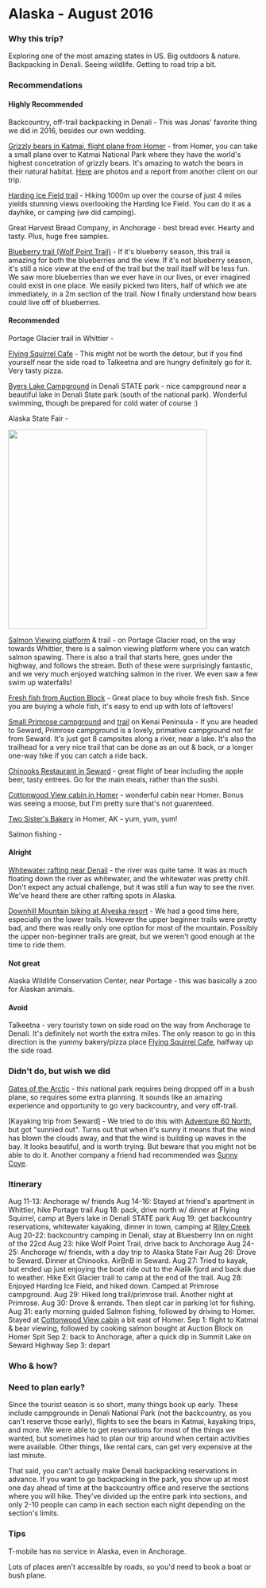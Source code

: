 
# Alaska - August 2016

### Why this trip?
Exploring one of the most amazing states in US. Big outdoors & nature. Backpacking in Denali. Seeing wildlife. Getting to road trip a bit. 

### Recommendations

#### Highly Recommended
Backcountry, off-trail backpacking in Denali - This was Jonas' favorite thing we did in 2016, besides our own wedding. 

[Grizzly bears in Katmai, flight plane from Homer](http://www.emeraldairservice.com/) - from Homer, you can take a small plane over to Katmai National Park where they have the world's highest concetration of grizzly bears. It's amazing to watch the bears in their natural habitat. [Here](http://www.thepicturemaninc.com/blog/2016/9/4/a-day-with-the-bears) are photos and a report from another client on our trip. 

[Harding Ice Field trail](https://www.nps.gov/kefj/planyourvisit/harding_icefield_trail.htm) - Hiking 1000m up over the course of just 4 miles yields stunning views overlooking the Harding Ice Field. You can do it as a dayhike, or camping (we did camping). 

Great Harvest Bread Company, in Anchorage - best bread ever. Hearty and tasty. Plus, huge free samples. 

[Blueberry trail (Wolf Point Trail)](http://www.bluesberryinn.com/index.php/trail-maps) - If it's blueberry season, this trail is amazing for both the blueberries and the view. If it's not blueberry season, it's still a nice view at the end of the trail but the trail itself will be less fun. We saw more blueberries than we ever have in our lives, or ever imagined could exist in one place. We easily picked two liters, half of which we ate immediately, in a 2m section of the trail. Now I finally understand how bears could live off of blueberries. 

#### Recommended
Portage Glacier trail in Whittier - 

[Flying Squirrel Cafe] - This might not be worth the detour, but if you find yourself near the side road to Talkeetna and are hungry definitely go for it. Very tasty pizza. 

[Byers Lake Campground] in Denali STATE park - nice campground near a beautiful lake in Denali State park (south of the national park). Wonderful swimming, though be prepared for cold water of course :)

Alaska State Fair - 

<img src="https://scontent-ord1-1.cdninstagram.com/t51.2885-15/e35/14026494_1742782105971127_1445213602_n.jpg?ig_cache_key=MTMxOTM5NzUwMDYyODczOTI0Mw%3D%3D.2" width="400">

[Salmon Viewing platform](http://www.alaska.org/detail/williwaw-fish-viewing-platform#photos) & trail - on Portage Glacier road, on the way towards Whittier, there is a salmon viewing platform where you can watch salmon spawing. There is also a trail that starts here, goes under the highway, and follows the stream. Both of these were surprisingly fantastic, and we very much enjoyed watching salmon in the river. We even saw a few swim up waterfalls!

[Fresh fish from Auction Block](https://www.yelp.com/biz/the-auction-block-co-homer) - Great place to buy whole fresh fish. Since you are buying a whole fish, it's easy to end up with lots of leftovers!

[Small Primrose campground](https://www.fs.usda.gov/recarea/chugach/recreation/camping-cabins/recarea/?recid=6644&actid=29) and [trail](http://www.alaska.org/detail/lost-lake-trail) on Kenai Peninsula - If you are headed to Seward, Primrose campground is a lovely, primative campground not far from Seward. It's just got 8 campsites along a river, near a lake. It's also the trailhead for a very nice trail that can be done as an out & back, or a longer one-way hike if you can catch a ride back. 

[Chinooks Restaurant in Seward](http://www.chinooksbar.com/) - great flight of bear including the apple beer, tasty entrees. Go for the main meals, rather than the sushi. 

[Cottonwood View cabin in Homer](https://www.airbnb.com/rooms/5591978?guests=2&adults=2&children=0&infants=0&s=SETZ-_G4) - wonderful cabin near Homer. Bonus was seeing a moose, but I'm pretty sure that's not guarenteed. 

[Two Sister's Bakery](http://twosistersbakery.net/) in Homer, AK - yum, yum, yum!

Salmon fishing -  

#### Alright
[Whitewater rafting near Denali](http://www.raftdenali.com/) - the river was quite tame. It was as much floating down the river as whitewater, and the whitewater was pretty chill. Don't expect any actual challenge, but it was still a fun way to see the river. We've heard there are other rafting spots in Alaska. 

[Downhill Mountain biking at Alyeska resort](http://www.alyeskaresort.com/mountain/downhill-mountain-biking) - We had a good time here, especially on the lower trails. However the upper beginner trails were pretty bad, and there was really only one option for most of the mountain. Possibly the upper non-beginner trails are great, but we weren't good enough at the time to ride them. 

#### Not great
Alaska Wildlife Conservation Center, near Portage - this was basically a zoo for Alaskan animals.

#### Avoid
Talkeetna - very touristy town on side road on the way from Anchorage to Denali. It's definitely not worth the extra miles. The only reason to go in this direction is the yummy bakery/pizza place [Flying Squirrel Cafe], halfway up the side road.  

### Didn't do, but wish we did
[Gates of the Arctic] - this national park requires being dropped off in a bush plane, so requires some extra planning. It sounds like an amazing experience and opportunity to go very backcountry, and very off-trail. 

[Kayaking trip from Seward] - We tried to do this with [Adventure 60 North](http://www.adventure60.com/), but got "sunnied out". Turns out that when it's sunny it means that the wind has blown the clouds away, and that the wind is building up waves in the bay. It looks beautiful, and is worth trying. But beware that you might not be able to do it. Another company a friend had recommended was [Sunny Cove](http://www.sunnycove.com/).

### Itinerary
Aug 11-13: Anchorage w/ friends
Aug 14-16: Stayed at friend's apartment in Whittier, hike Portage trail
Aug 18: pack, drive north w/ dinner at Flying Squirrel, camp at Byers lake in Denali STATE park
Aug 19: get backcountry reservations, whitewater kayaking, dinner in town, camping at [Riley Creek](https://www.nps.gov/dena/planyourvisit/campground-riley.htm)
Aug 20-22: backcountry camping in Denali, stay at Bluesberry Inn on night of the 22cd
Aug 23: hike Wolf Point Trail, drive back to Anchorage
Aug 24-25: Anchorage w/ friends, with a day trip to Alaska State Fair
Aug 26: Drove to Seward. Dinner at Chinooks. AirBnB in Seward.
Aug 27: Tried to kayak, but ended up just enjoying the boat ride out to the Aialik fjord and back due to weather. Hike Exit Glacier trail to camp at the end of the trail. 
Aug 28: Enjoyed Harding Ice Field, and hiked down. Camped at Primrose campground.
Aug 29: Hiked long trail/primrose trail. Another night at Primrose. 
Aug 30: Drove & errands. Then slept car in parking lot for fishing. 
Aug 31: early morning guided Salmon fishing, followed by driving to Homer. Stayed at [Cottonwood View cabin](https://www.airbnb.com/rooms/5591978?guests=2&adults=2&children=0&infants=0&s=SETZ-_G4) a bit east of Homer. 
Sep 1: flight to Katmai & bear viewing, followed by cooking salmon bought at Auction Block on Homer Spit
Sep 2: back to Anchorage, after a quick dip in Summit Lake on Seward Highway
Sep 3: depart

### Who & how?


### Need to plan early? 
Since the tourist season is so short, many things book up early. These include campgrounds in Denali National Park (not the backcountry, as you can't reserve those early), flights to see the bears in Katmai, kayaking trips, and more. We were able to get reservations for most of the things we wanted, but sometimes had to plan our trip around when certain activities were available. Other things, like rental cars, can get very expensive at the last minute. 

That said, you can't actually make Denali backpacking reservations in advance. If you want to go backpacking in the park, you show up at most one day ahead of time at the backcountry office and reserve the sections where you will hike. They've divided up the entire park into sections, and only 2-10 people can camp in each section each night depending on the section's limits. 

### Tips
T-mobile has no service in Alaska, even in Anchorage. 

Lots of places aren't accessible by roads, so you'd need to book a boat or bush plane. 

[//]: # (These are reference links used in the body of this note and get stripped out when the markdown processor does its job. There is no need to format nicely because it shouldn't be seen. Thanks SO - http://stackoverflow.com/questions/4823468/store-comments-in-markdown-syntax)

   [Gates of the Arctic]: <https://www.nps.gov/gaar/index.htm>
   [Flying Squirrel Cafe]: <http://www.flyingsquirrelcafe.com/>
   [Byers Lake Campground]: <http://dnr.alaska.gov/parks/aspunits/matsu/byerslkcamp.htm>
   

